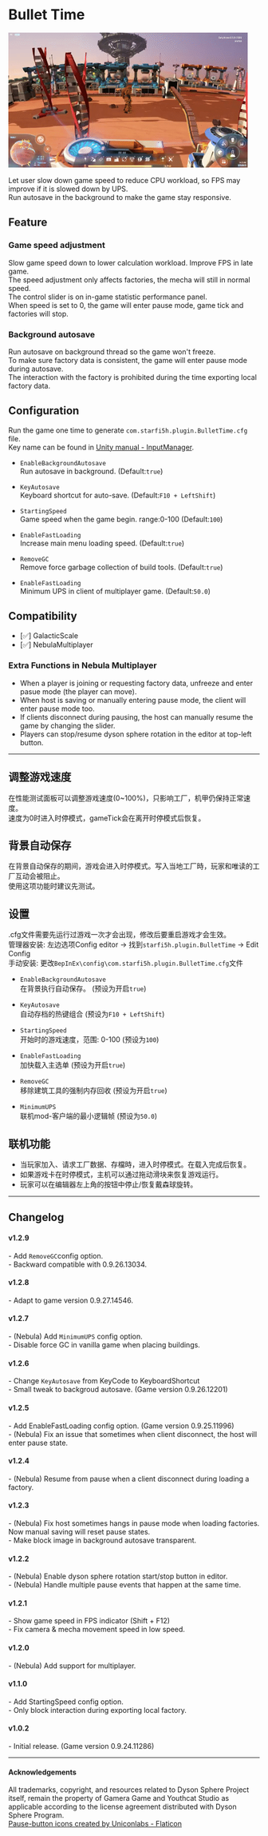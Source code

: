 # Bullet Time

![Pause Mode](https://raw.githubusercontent.com/starfi5h/DSP_Mod/master/BulletTime/img/demo1.gif)  

Let user slow down game speed to reduce CPU workload, so FPS may improve if it is slowed down by UPS.  
Run autosave in the background to make the game stay responsive.  

## Feature

### Game speed adjustment  
Slow game speed down to lower calculation workload. Improve FPS in late game.  
The speed adjustment only affects factories, the mecha will still in normal speed.  
The control slider is on in-game statistic performance panel.  
When speed is set to 0, the game will enter pause mode, game tick and factories will stop.  
  
### Background autosave  
Run autosave on background thread so the game won't freeze.  
To make sure factory data is consistent, the game will enter pause mode during autosave.  
The interaction with the factory is prohibited during the time exporting local factory data.  


## Configuration

Run the game one time to generate `com.starfi5h.plugin.BulletTime.cfg` file.  
Key name can be found in [Unity manual - InputManager](https://docs.unity3d.com/Manual/class-InputManager.html).   

- `EnableBackgroundAutosave`  
Run autosave in background. (Default:`true`)  

- `KeyAutosave`  
Keyboard shortcut for auto-save. (Default:`F10 + LeftShift`)  
  
- `StartingSpeed`  
Game speed when the game begin. range:0-100  (Default:`100`)  

- `EnableFastLoading`  
Increase main menu loading speed. (Default:`true`)  

- `RemoveGC`  
Remove force garbage collection of build tools. (Default:`true`)  

- `EnableFastLoading`  
Minimum UPS in client of multiplayer game. (Default:`50.0`)  


## Compatibility

- [✅] GalacticScale  
- [✅] NebulaMultiplayer  

### Extra Functions in Nebula Multiplayer  

- When a player is joining or requesting factory data, unfreeze and enter pasue mode (the player can move).  
- When host is saving or manually entering pause mode, the client will enter pause mode too.  
- If clients disconnect during pausing, the host can manually resume the game by changing the slider.  
- Players can stop/resume dyson sphere rotation in the editor at top-left button.  


----

## 调整游戏速度

在性能测试面板可以调整游戏速度(0~100%)，只影响工厂，机甲仍保持正常速度。  
速度为0时进入时停模式，gameTick会在离开时停模式后恢复。  

## 背景自动保存

在背景自动保存的期间，游戏会进入时停模式。写入当地工厂時，玩家和唯读的工厂互动会被阻止。  
使用这项功能时建议先测试。

## 设置   
.cfg文件需要先运行过游戏一次才会出现，修改后要重启游戏才会生效。  
管理器安装: 左边选项Config editor -> 找到`starfi5h.plugin.BulletTime` -> Edit Config  
手动安装: 更改`BepInEx\config\com.starfi5h.plugin.BulletTime.cfg`文件  

- `EnableBackgroundAutosave`  
在背景执行自动保存。 (预设为开启`true`)  

- `KeyAutosave`  
自动存档的热键组合 (预设为`F10 + LeftShift`)  
  
- `StartingSpeed`   
开始时的游戏速度，范围: 0-100 (预设为`100`)  

- `EnableFastLoading`  
加快载入主选单 (预设为开启`true`)  

- `RemoveGC`  
移除建筑工具的强制内存回收 (预设为开启`true`) 

- `MinimumUPS`  
联机mod-客户端的最小逻辑帧 (预设为`50.0`)  


## 联机功能  

- 当玩家加入、请求工厂数据、存檔時，进入时停模式。在载入完成后恢复。  
- 如果游戏卡在时停模式，主机可以通过拖动滑块来恢复游戏运行。 
- 玩家可以在编辑器左上角的按钮中停止/恢复戴森球旋转。  
----

## Changelog

#### v1.2.9
\- Add `RemoveGC`config option.  
\- Backward compatible with 0.9.26.13034.  

#### v1.2.8
\- Adapt to game version 0.9.27.14546.  

#### v1.2.7
\- (Nebula) Add `MinimumUPS` config option.  
\- Disable force GC in vanilla game when placing buildings.  

#### v1.2.6
\- Change `KeyAutosave` from KeyCode to KeyboardShortcut  
\- Small tweak to backgroud autosave. (Game version 0.9.26.12201)  

#### v1.2.5
\- Add EnableFastLoading config option. (Game version 0.9.25.11996)  
\- (Nebula) Fix an issue that sometimes when client disconnect, the host will enter pause state.  

#### v1.2.4
\- (Nebula) Resume from pause when a client disconnect during loading a factory.  

#### v1.2.3
\- (Nebula) Fix host sometimes hangs in pause mode when loading factories. Now manual saving will reset pause states.   
\- Make block image in background autosave transparent.  

#### v1.2.2
\- (Nebula) Enable dyson sphere rotation start/stop button in editor.   
\- (Nebula) Handle multiple pause events that happen at the same time.  

#### v1.2.1
\- Show game speed in FPS indicator (Shift + F12)  
\- Fix camera & mecha movement speed in low speed.  

#### v1.2.0
\- (Nebula) Add support for multiplayer.  


#### v1.1.0
\- Add StartingSpeed config option.  
\- Only block interaction during exporting local factory.  

#### v1.0.2  
\- Initial release. (Game version 0.9.24.11286)

----

#### Acknowledgements
All trademarks, copyright, and resources related to Dyson Sphere Project itself, remain the property of Gamera Game and Youthcat Studio as applicable according to the license agreement distributed with Dyson Sphere Program.  
<a href="https://www.flaticon.com/free-icons/pause-button" title="pause-button icons">Pause-button icons created by Uniconlabs - Flaticon</a>
